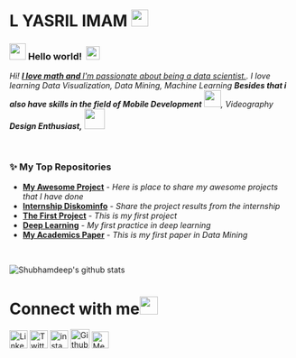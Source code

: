 # L YASRIL IMAM <img src="https://github.com/yasrilimam98/yasrilimam-readme/blob/main/Assets/Developer.gif" width="30px">


<!-- 
    &nbsp; [![HitCount](http://hits.dwyl.com/TheDudeThatCode/TheDudeThatCode.svg)](http://hits.dwyl.com/TheDudeThatCode/TheDudeThatCode) 
-->

### <img src="https://github.com/yasrilimam98/yasrilimam-readme/blob/main/Assets/Hi.gif" width="29px"> **Hello world!** &nbsp;<img src="https://github.com/yasrilimam98/yasrilimam-readme/blob/main/Assets/Earth.gif" width="24px">

<p>
  <em>
    Hi! <a href="https://yasrilimam98.github.io/"> <b>I love math and </b>I'm passionate about being a data scientist.</a>.  
     I love learning Data Visualization, Data Mining, Machine Learning <b>Besides that i also have skills in the field of Mobile Development</b> <img src="https://github.com/yasrilimam98/yasrilimam-readme/blob/main/Assets/Developer.gif" width="30px">, Videography <b>Design    Enthusiast,</b>&nbsp;<img src=https://github.com/yasrilimam98/yasrilimam-readme/blob/main/Assets/Designer.gif" width="36px"> 
  </em>  
</p>

<br>

### ✨ My Top Repositories


- [**My Awesome Project**](https://github.com/yasrilimam98/spk-kontrasepsi-swift) - *Here is place to share my awesome projects that I have done*
- [**Internship Diskominfo**](https://github.com/yasrilimam98/Foods-Apps-flutter) - *Share the project results from the internship*
- [**The First Project**](https://github.com/yasrilimam98/web-ecommerce-php) - *This is my first project*
- [**Deep Learning**](https://github.com/yasrilimam98/CNN-Klasifikasi-tumor) - *My first practice in deep learning*
- [**My Academics Paper**](https://github.com/yasrilimam98/klasifikasi-penyakit-jantung) - *This is my first paper in Data Mining*


<br>


![Shubhamdeep's github stats](https://github-readme-stats.vercel.app/api?username=yasrilimam98&show_icons=true&hide_border=true)


# Connect with me<img src="https://github.com/yasrilimam98/yasrilimam-readme/blob/main/Assets/Handshake.gif" height="32px">



[<img src="https://github.com/yasrilimam98/yasrilimam-readme/blob/main/Assets/Linkedin.svg" alt="Linkedin Logo" width="32">](https://www.linkedin.com/in/l-yasril-imam-950abb155/)  [<img src="https://github.com/yasrilimam98/yasrilimam-readme/blob/main/Assets/Twitter.svg" alt="Twitter Logo" width="32">](https://twitter.com/yasrieel)  [<img src="https://github.com/yasrilimam98/yasrilimam-readme/blob/main/Assets/Instagram.svg" alt="instagram logo" width="32">](https://www.instagram.com/yasril.imam/) [<img src="https://cdn.svgporn.com/logos/github-icon.svg" alt="Github logo" width="34">](https://github.com/yasrilimam98)  [<img src="https://cdn.svgporn.com/logos/medium.svg" alt="Medium Logo" width="30">](https://medium.com/@yasrilimam)
<br>
<br>



